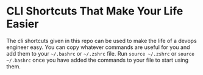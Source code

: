 # CLI Shortcuts That Make Your Life Easier

The cli shortcuts given in this repo can be used to make the life of a devops engineer easy. You can copy whatever commands are useful for you and add them to your `~/.bashrc` or `~/.zshrc` file. Run `source ~/.zshrc` or `source ~/.bashrc` once you have added the commands to your file to start using them.